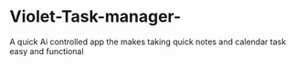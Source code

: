 # Violet-Task-manager-
A quick Ai controlled app the makes taking quick notes and calendar task easy and functional 
